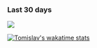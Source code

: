 ### Last 30 days

<!--
**tomislavmiksik/tomislavmiksik** is a ✨ _special_ ✨ repository because its `README.md` (this file) appears on your GitHub profile.

Here are some ideas to get you started:

- 🔭 I’m currently working on ...
- 🌱 I’m currently learning ...
- 👯 I’m looking to collaborate on ...
- 🤔 I’m looking for help with ...
- 💬 Ask me about ...
- 📫 How to reach me: ...
- 😄 Pronouns: ...
- ⚡ Fun fact: ...
-->
<p><img src="https://wakatime.com/share/@b3e2963b-6fcc-4f1c-93fd-d709ac4ff0ec/57ef102d-3434-4016-b2b2-260a1d09576a.svg"></img></p>



[![Tomislav's wakatime stats](https://github-readme-stats.vercel.app/api/wakatime?username=tmiksik&hide_border=true&theme=jolly&layout=compact)](https://github.com/anuraghazra/github-readme-stats)

